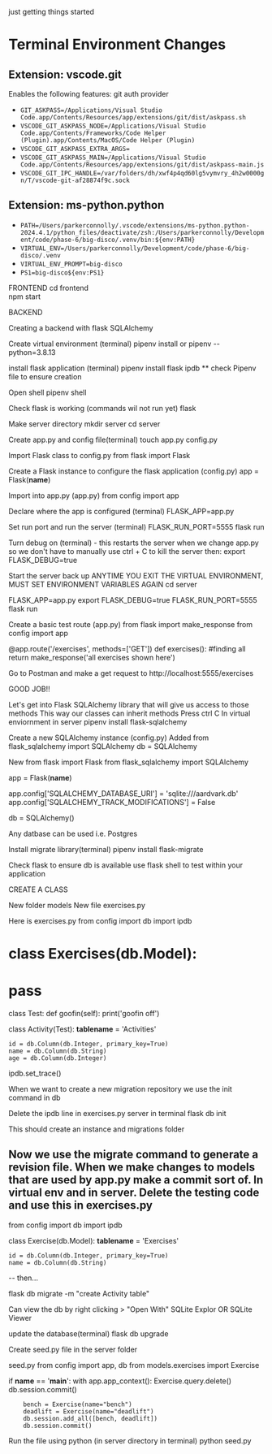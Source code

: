 just getting things started

# Terminal Environment Changes

## Extension: vscode.git

Enables the following features: git auth provider

- `GIT_ASKPASS=/Applications/Visual Studio Code.app/Contents/Resources/app/extensions/git/dist/askpass.sh`
- `VSCODE_GIT_ASKPASS_NODE=/Applications/Visual Studio Code.app/Contents/Frameworks/Code Helper (Plugin).app/Contents/MacOS/Code Helper (Plugin)`
- `VSCODE_GIT_ASKPASS_EXTRA_ARGS=`
- `VSCODE_GIT_ASKPASS_MAIN=/Applications/Visual Studio Code.app/Contents/Resources/app/extensions/git/dist/askpass-main.js`
- `VSCODE_GIT_IPC_HANDLE=/var/folders/dh/xwf4p4qd60lg5vymvry_4h2w0000gn/T/vscode-git-af28874f9c.sock`

## Extension: ms-python.python

- `PATH=/Users/parkerconnolly/.vscode/extensions/ms-python.python-2024.4.1/python_files/deactivate/zsh:/Users/parkerconnolly/Development/code/phase-6/big-disco/.venv/bin:${env:PATH}`
- `VIRTUAL_ENV=/Users/parkerconnolly/Development/code/phase-6/big-disco/.venv`
- `VIRTUAL_ENV_PROMPT=big-disco`
- `PS1=big-disco${env:PS1}`


FRONTEND
cd frontend    
npm start


BACKEND

Creating a backend with flask SQLAlchemy

Create virtual environment (terminal)
pipenv install or pipenv --python=3.8.13

install flask application (terminal)
pipenv install flask ipdb
** check Pipenv file to ensure creation

Open shell
pipenv shell

Check flask is working (commands wil not run yet)
flask

Make server directory
mkdir server
cd server

Create app.py and config file(terminal)
touch app.py config.py

Import Flask class to config.py
from flask import Flask

Create a Flask instance to configure the flask application (config.py)
app = Flask(__name__)

Import into app.py (app.py)
from config import app

Declare where the app is configured (terminal)
FLASK_APP=app.py

Set run port and run the server (terminal)
FLASK_RUN_PORT=5555 flask run

Turn debug on (terminal) - this restarts the server when we change app.py so we don't have to manually
use ctrl + C to kill the server then:
export FLASK_DEBUG=true

Start the server back up
ANYTIME YOU EXIT THE VIRTUAL ENVIRONMENT, MUST SET ENVIRONMENT VARIABLES AGAIN
cd server

FLASK_APP=app.py
export FLASK_DEBUG=true
FLASK_RUN_PORT=5555 flask run

Create a basic test route (app.py)
from flask import make_response
from config import app

@app.route('/exercises', methods=['GET'])
def exercises():
    #finding all
    return make_response('all exercises shown here')

Go to Postman and make a get request to http://localhost:5555/exercises

GOOD JOB!!

Let's get into Flask SQLAlchemy library that will give us access to those methods
This way our classes can inherit methods
Press ctrl C
In virtual enviornment in server
pipenv install flask-sqlalchemy

Create a new SQLAlchemy instance (config.py)
Added
from flask_sqlalchemy import SQLAlchemy
db = SQLAlchemy

New
from flask import Flask
from flask_sqlalchemy import SQLAlchemy

app = Flask(__name__)

app.config['SQLALCHEMY_DATABASE_URI'] = 'sqlite:///aardvark.db'
app.config['SQLALCHEMY_TRACK_MODIFICATIONS'] = False

db = SQLAlchemy()

Any datbase can be used i.e. Postgres

Install migrate library(terminal)
pipenv install flask-migrate

Check flask to ensure db is available
use flask shell to test within your application

CREATE A CLASS

New folder models
New file exercises.py

Here is exercises.py
from config import db
import ipdb

# class Exercises(db.Model):
#     pass

class Test:
    def goofin(self):
        print('goofin off')

class Activity(Test):
    __tablename__ = 'Activities'

    id = db.Column(db.Integer, primary_key=True)
    name = db.Column(db.String)
    age = db.Column(db.Integer)

ipdb.set_trace()

When we want to create a new migration repository we use the init command in db

Delete the ipdb line in exercises.py server in terminal 
flask db init

This should create an instance and migrations folder

Now we use the migrate command to generate a revision file. When we make changes to models
that are used by app.py make a commit sort of. In virtual env and in server.
Delete the testing code and use this in exercises.py
--
from config import db
import ipdb

class Exercise(db.Model):
    __tablename__ = 'Exercises'

    id = db.Column(db.Integer, primary_key=True)
    name = db.Column(db.String)
    
--
then...

flask db migrate -m "create Activity table"

Can view the db by right clicking > "Open With" SQLite Explor OR SQLite Viewer

update the database(terminal)
flask db upgrade

Create seed.py file in the server folder

seed.py
from config import app, db
from models.exercises import Exercise 

if __name__ == '__main__':
    with app.app_context():
        Exercise.query.delete()
        db.session.commit()

        bench = Exercise(name="bench")
        deadlift = Exercise(name="deadlift")
        db.session.add_all([bench, deadlift])
        db.session.commit()

Run the file using python (in server directory in terminal)
python seed.py

